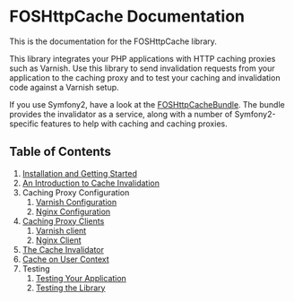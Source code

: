 FOSHttpCache Documentation
==========================

This is the documentation for the FOSHttpCache library.

This library integrates your PHP applications with HTTP caching proxies such as
Varnish. Use this library to send invalidation requests from your application
to the caching proxy and to test your caching and invalidation code against a
Varnish setup.

If you use Symfony2, have a look at the
[FOSHttpCacheBundle](https://github.com/FriendsOfSymfony/FOSHttpCacheBundle).
The bundle provides the invalidator as a service, along with a number of
Symfony2-specific features to help with caching and caching proxies.

Table of Contents
-----------------

1. [Installation and Getting Started](installation.md)
2. [An Introduction to Cache Invalidation](invalidation-introduction.md)
3. Caching Proxy Configuration
   1. [Varnish Configuration](varnish-configuration.md)
   2. [Nginx Configuration](nginx-configuration.md)
4. [Caching Proxy Clients](proxy-clients.md)
   1. [Varnish client](varnish-client.md)
   2. [Nginx Client](nginx-client.md)
5. [The Cache Invalidator](cache-invalidator.md)
6. [Cache on User Context](user-context.md)
7. Testing
   1. [Testing Your Application](testing-your-application.md)
   2. [Testing the Library](testing-the-library.md)
